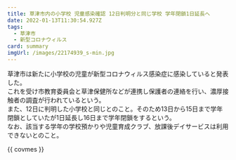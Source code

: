 ```yaml
---
title: 草津市内の小学校 児童感染確認 12日判明分と同じ学校 学年閉鎖1日延長へ
date: 2022-01-13T11:30:54.927Z
tags:
  - 草津市
  - 新型コロナウィルス
card: summary
imgUrl: /images/22174939_s-min.jpg
---
```

草津市は新たに小学校の児童が新型コロナウィルス感染症に感染していると発表した。  
これを受け市教育委員会と草津保健所などが連携し保護者の連絡を行い、濃厚接触者の調査が行われているという。  
また、12日に判明した小学校と同じとのこと。そのため13日から15日まで学年閉鎖としていたが1日延長し16日まで学年閉鎖をするという。  
なお、該当する学年の学校預かりや児童育成クラブ、放課後デイサービスは利用できないとのこと。

{{ covmes }}